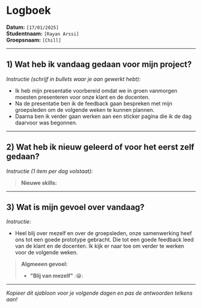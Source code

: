 # Logboek

**Datum:** `[17/01/2025]`  
**Studentnaam:** `[Rayan Arssi]`  
**Groepsnaam:** `[Chill]`

---

## 1) Wat heb ik vandaag gedaan voor mijn project?

_Instructie (schrijf in bullets waar je aan gewerkt hebt):_

- Ik heb mijn presentatie voorbereid omdat we in groen vanmorgen moesten presenteren voor onze klant en de docenten.
- Na de presentatie ben ik de feedback gaan bespreken met mijn groepsleden om de volgende weken te kunnen plannen.
- Daarna ben ik verder gaan werken aan een sticker pagina die ik de dag daarvoor was begonnen.

---

## 2) Wat heb ik nieuw geleerd of voor het eerst zelf gedaan?

_Instructie (1 item per dag volstaat):_

> **Nieuwe skills:**

---

## 3) Wat is mijn gevoel over vandaag?

_Instructie:_

- Heel blij over mezelf en over de groepsleden, onze samenwerking heef ons tot een goede prototype gebracht. Die tot een goede feedback leed van de klant en de docenten. Ik kijk er naar toe om verder te werken voor de volgende weken.

> **Algmeeen gevoel:**
>
> - **"Blij van mezelf"** :😁:

---

_Kopieer dit sjabloon voor je volgende dagen en pas de antwoorden telkens aan!_
